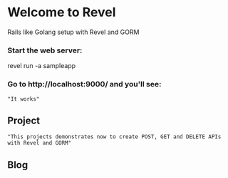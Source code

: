 # Welcome to Revel

Rails like Golang setup with Revel and GORM


### Start the web server:

   revel run -a  sampleapp

### Go to http://localhost:9000/ and you'll see:

    "It works"

## Project

    "This projects demonstrates now to create POST, GET and DELETE APIs with Revel and GORM"

## Blog


